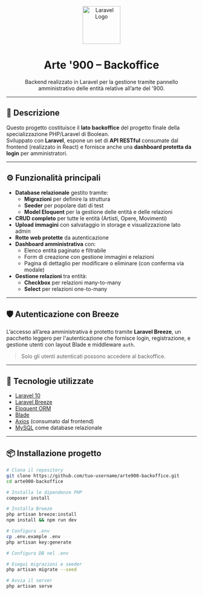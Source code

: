 <p align="center">
  <img src="https://raw.githubusercontent.com/VitaFrancesco/art_in_the_900/6938bf653c9a5fdf31e09003900726a7ae8afb6f/public/preview.png" width="100" alt="Laravel Logo">
</p>

<h1 align="center">Arte '900 – Backoffice</h1>

<p align="center">
  Backend realizzato in Laravel per la gestione tramite pannello amministrativo delle entità relative all’arte del '900.
</p>

---

## 🧠 Descrizione

Questo progetto costituisce il **lato backoffice** del progetto finale della specializzazione PHP/Laravel di Boolean.  
Sviluppato con **Laravel**, espone un set di **API RESTful** consumate dal frontend (realizzato in React) e fornisce anche una **dashboard protetta da login** per amministratori.

---

## ⚙️ Funzionalità principali

- **Database relazionale** gestito tramite:
  - **Migrazioni** per definire la struttura
  - **Seeder** per popolare dati di test
  - **Model Eloquent** per la gestione delle entità e delle relazioni
- **CRUD completo** per tutte le entità (Artisti, Opere, Movimenti)
- **Upload immagini** con salvataggio in storage e visualizzazione lato admin
- **Rotte web protette** da autenticazione
- **Dashboard amministrativa** con:
  - Elenco entità paginato e filtrabile
  - Form di creazione con gestione immagini e relazioni
  - Pagina di dettaglio per modificare o eliminare (con conferma via modale)
- **Gestione relazioni** tra entità:
  - **Checkbox** per relazioni many-to-many
  - **Select** per relazioni one-to-many

---

## 🛡️ Autenticazione con Breeze

L’accesso all’area amministrativa è protetto tramite **Laravel Breeze**, un pacchetto leggero per l'autenticazione che fornisce login, registrazione, e gestione utenti con layout Blade e middleware `auth`.

> Solo gli utenti autenticati possono accedere al backoffice.

---

## 🧩 Tecnologie utilizzate

- [Laravel 10](https://laravel.com/)
- [Laravel Breeze](https://laravel.com/docs/starter-kits#breeze)
- [Eloquent ORM](https://laravel.com/docs/eloquent)
- [Blade](https://laravel.com/docs/blade)
- [Axios](https://axios-http.com) (consumato dal frontend)
- [MySQL](https://www.mysql.com/) come database relazionale

---

## 📦 Installazione progetto

```bash
# Clona il repository
git clone https://github.com/tuo-username/arte900-backoffice.git
cd arte900-backoffice

# Installa le dipendenze PHP
composer install

# Installa Breeze
php artisan breeze:install
npm install && npm run dev

# Configura .env
cp .env.example .env
php artisan key:generate

# Configura DB nel .env

# Esegui migrazioni e seeder
php artisan migrate --seed

# Avvia il server
php artisan serve

